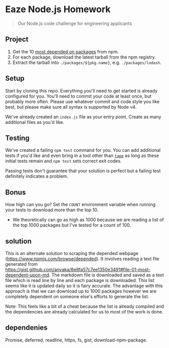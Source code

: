 # Eaze Node.js Homework

> Our Node.js code challenge for engineering applicants

## Project

1. Get the 10 [most depended on packages](https://www.npmjs.com/browse/depended) from npm.
2. For each package, download the latest tarball from the npm registry.
3. Extract the tarball into `./packages/${pkg.name}`, e.g. `./packages/lodash`.

## Setup

Start by cloning this repo. Everything you'll need to get started is already configured for you. You'll need to commit your code at least once, but probably more often. Please use whatever commit and code style you like best, but please make sure all syntax is supported by Node v4.

We've already created an `index.js` file as your entry point. Create as many additional files as you'd like.

## Testing

We've created a failing `npm test` command for you. You can add additional tests if you'd like and even bring in a tool other than [`tape`](https://github.com/substack/tape) as long as these initial tests remain and `npm test` sets correct exit codes.

Passing tests don't guarantee that your solution is perfect but a failing test definitely indicates a problem.

## Bonus

How high can you go? Set the `COUNT` environment variable when running your tests to download more than the top 10.
- We theoretically can go as high as 1000 because we are reading a list of the top 1000 packages but I've tested for a count of 100.

## solution
This is an alternate solution to scraping the depended webpage (https://www.npmjs.com/browse/depended). It involves reading a text file generated from https://gist.github.com/anvaka/8e8fa57c7ee1350e3491#file-01-most-dependent-upon-md. The markdown file is downloaded and saved as a text file which is read line by line and each package is downloaded. This list seems like it is updated daily so it is fairy accurate. The advantage with this approach is that we can download up to 1000 packages however we are completely dependent on someone else's efforts to generate the list.

Note: This feels like a bit of a cheat because the list is already compiled and the dependencies are already calculated for us to most of the work is done.  

## dependenies
Promise,
deferred,
readline,
https,
fs,
gist,
download-npm-package.
